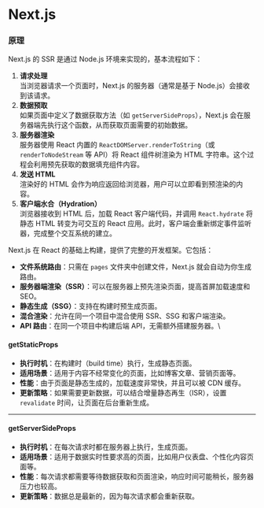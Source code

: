 # Next.js

### &#x20;原理

Next.js 的 SSR 是通过 Node.js 环境来实现的，基本流程如下：

1. **请求处理**\
   当浏览器请求一个页面时，Next.js 的服务器（通常是基于 Node.js）会接收到该请求。
2. **数据预取**\
   如果页面中定义了数据获取方法（如 `getServerSideProps`），Next.js 会在服务器端先执行这个函数，从而获取页面需要的初始数据。
3. **服务器渲染**\
   服务器使用 React 内置的 `ReactDOMServer.renderToString`（或 `renderToNodeStream` 等 API）将 React 组件树渲染为 HTML 字符串。这个过程会利用预先获取的数据填充组件内容。
4. **发送 HTML**\
   渲染好的 HTML 会作为响应返回给浏览器，用户可以立即看到预渲染的内容。
5. **客户端水合（Hydration）**\
   浏览器接收到 HTML 后，加载 React 客户端代码，并调用 `React.hydrate` 将静态 HTML 转变为可交互的 React 应用。此时，客户端会重新绑定事件监听器，完成整个交互系统的建立。

Next.js 在 React 的基础上构建，提供了完整的开发框架。它包括：

* **文件系统路由**：只需在 `pages` 文件夹中创建文件，Next.js 就会自动为你生成路由。
* **服务器端渲染（SSR）**：可以在服务器上预先渲染页面，提高首屏加载速度和 SEO。
* **静态生成（SSG）**：支持在构建时预生成页面。
* **混合渲染**：允许在同一个项目中混合使用 SSR、SSG 和客户端渲染。
* **API 路由**：在同一个项目中构建后端 API，无需额外搭建服务器。\


#### getStaticProps

* **执行时机**：在构建时（build time）执行，生成静态页面。
* **适用场景**：适用于内容不经常变化的页面，比如博客文章、营销页面等。
* **性能**：由于页面是静态生成的，加载速度非常快，并且可以被 CDN 缓存。
* **更新策略**：如果需要更新数据，可以结合增量静态再生（ISR），设置 `revalidate` 时间，让页面在后台重新生成。

***

#### getServerSideProps

* **执行时机**：在每次请求时都在服务器上执行，生成页面。
* **适用场景**：适用于数据实时性要求高的页面，比如用户仪表盘、个性化内容页面等。
* **性能**：每次请求都需要等待数据获取和页面渲染，响应时间可能稍长，服务器压力也较高。
* **更新策略**：数据总是最新的，因为每次请求都会重新获取。
